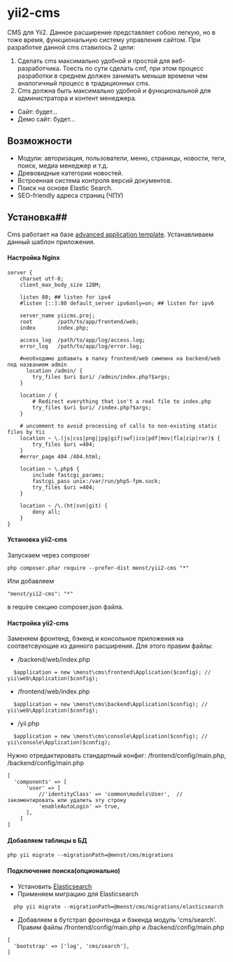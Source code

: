 # yii2-cms

CMS для Yii2. Данное расширение представляет собою легкую, но в тоже время, функциональную систему управления сайтом. При разработке данной cms ставилось 2 цели:

1. Сделать cms максимально удобной и простой для веб-разработчика. Тоесть по сути сделать cmf, при этом процесс разработки в среднем должен занимать меньше времени чем аналогичный процесс в традиционных cms.
2. Cms должна быть максимально удобной и функциональной для администратора и контент менеджера.


* Сайт: будет...
* Демо сайт: будет...

## Возможности

* Модули: авторизация, пользователи, меню, страницы, новости, теги, поиск, медиа менеджер и т.д.
* Древовидные категории новостей.
* Встроенная система контроля версий документов.
* Поиск на основе Elastic Search.
* SEO-friendly адреса страниц (ЧПУ)

## Установка##

Cms работает на базе [advanced application template](http://www.yiiframework.com/doc-2.0/guide-tutorial-advanced-app.html). Устанавливаем данный шаблон приложения.

#### Настройка Nginx
```nginx
server {
    charset utf-8;
    client_max_body_size 128M;

    listen 80; ## listen for ipv4
    #listen [::]:80 default_server ipv6only=on; ## listen for ipv6

    server_name yiicms.proj;
    root        /path/to/app/frontend/web;
    index       index.php;

    access_log  /path/to/app/log/access.log;
    error_log   /path/to/app/log/error.log;

    #необходимо добавить в папку frontend/web симлинк на backend/web под названием admin
	  location /admin/ {
        try_files $uri $uri/ /admin/index.php?$args;
    }

    location / {
		# Redirect everything that isn't a real file to index.php
        try_files $uri $uri/ /index.php?$args;
    }

    # uncomment to avoid processing of calls to non-existing static files by Yii
    location ~ \.(js|css|png|jpg|gif|swf|ico|pdf|mov|fla|zip|rar)$ {
        try_files $uri =404;
    }
    #error_page 404 /404.html;

	location ~ \.php$ {
        include fastcgi_params;
        fastcgi_pass unix:/var/run/php5-fpm.sock;
        try_files $uri =404;
    }

    location ~ /\.(ht|svn|git) {
        deny all;
    }
}
```

#### Установка yii2-cms
Запускаем через composer

    php composer.phar require --prefer-dist menst/yii2-cms "*"
    
Или добавляем  

    "menst/yii2-cms": "*"
    
в require секцию composer.json файла.

#### Настройка yii2-cms
Заменяем фронтенд, бэкенд и консольное приложения на соответсвующие из данного расширения. Для этого правим файлы:

* /backend/web/index.php
```
  $application = new \menst\cms\frontend\Application($config); // yii\web\Application($config);
```
* /frontend/web/index.php   
```
  $application = new \menst\cms\backend\Application($config); // yii\web\Application($config);
```
* /yii.php
```
  $application = new \menst\cms\console\Application($config); // yii\console\Application($config);
```

Нужно отредактировать стандартный конфиг: /frontend/config/main.php, /backend/config/main.php

``` 
[
  'components' => [
      'user' => [
          //'identityClass' => 'common\models\User',  //закоментировать или удалить эту строку
          'enableAutoLogin' => true,
      ],
    ]
]
```
#### Добавляем таблицы в БД

    php yii migrate --migrationPath=@menst/cms/migrations

#### Подключение поиска(опционально)
* Установить [Elasticsearch](http://www.elasticsearch.org/guide/en/elasticsearch/reference/current/_installation.html)
* Применяем миграцию для Elasticsearch
```
  php yii migrate --migrationPath=@menst/cms/migrations/elasticsearch
```
* Добавляем в бутстрап фронтенда и бэкенда модуль 'cms/search'. Правим файлы /frontend/config/main.php и /backend/config/main.php
```
[
  'bootstrap' => ['log', 'cms/search'],
]
```
  
